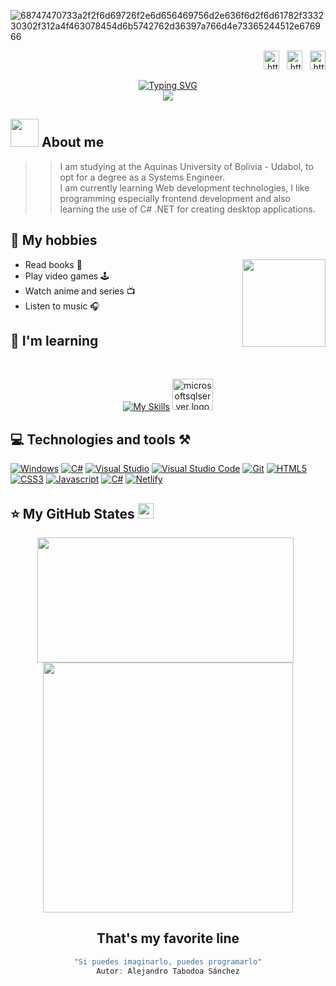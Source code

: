 <div width="100px" heigth="100px">
  
  ![68747470733a2f2f6d69726f2e6d656469756d2e636f6d2f6d61782f333230302f312a4f463078454d6b5742762d36397a766d4e73365244512e676966](https://user-images.githubusercontent.com/88981225/208567456-16aa3473-df7a-4ed1-8d03-b07f5fc755ab.gif)
</div>

<div align="end">
<a href="https://www.linkedin.com/in/sebastiandurancaballero/" target="_blank" title="LinkedIn" alt="LindkedIn"><img align="center" src="https://raw.githubusercontent.com/rahuldkjain/github-profile-readme-generator/master/src/images/icons/Social/linked-in-alt.svg" alt="https://www.linkedin.com/in/sebastiandurancaballero/" height="30" width="25" /></a> &#160;
<a href="https://www.facebook.com/profile.php?id=100005727317608&mibextid=ZbWKwL" target="_blank" title="Facebook" alt="Facebook"><img align="center" src="https://raw.githubusercontent.com/rahuldkjain/github-profile-readme-generator/master/src/images/icons/Social/facebook.svg" alt="https://www.facebook.com/profile.php?id=100005727317608&mibextid=ZbWKwL" height="30" width="25" /></a> &#160;
<a href="https://www.instagram.com/sebastian_172_duran_/" target="_blank" title="Instagram" alt="Instagram"><img align="center" src="https://raw.githubusercontent.com/rahuldkjain/github-profile-readme-generator/master/src/images/icons/Social/instagram.svg" alt="https://www.instagram.com/sebastian_172_duran_/" height="30" width="25" /></a>
</div></br>

<div align="center">
  <a href="https://git.io/typing-svg"><img src="https://readme-typing-svg.demolab.com?font=Inconsolata&weight=800&size=30&pause=1000&color=2C2C2C&background=FAFF32&center=true&vCenter=true&width=600&height=60&lines=Hi+there%2C+I'm+Sebastian" alt="Typing SVG" /></a>
</div>


<div align="center">
  <img src="https://profile-counter.glitch.me/sebastianDuranC/count.svg?"/>
</div>

## <img src="https://github.com/TheDudeThatCode/TheDudeThatCode/blob/master/Assets/Developer.gif" width="45" /> About me
>>I am studying at the Aquinas University of Bolivia - Udabol, to opt for a degree as a Systems Engineer.</br>
I am currently learning Web development technologies, I like programming especially frontend development and also learning the use of C# .NET for creating desktop applications.


## 🔮 My hobbies </br>
<img align="right" width="133" height="140" src="https://media.giphy.com/media/H3JHrs7JC6duvenDW8/giphy.gif"  />

* Read books 📕</br>
* Play video games 🕹️</br>
* Watch anime and series 📺</br>
* Listen to music 🎧

## 🧠 I'm learning
<br clear="both">

<div align="center">
  
  [![My Skills](https://skillicons.dev/icons?i=visualstudio,cs,dotnet,vscode,html,css,js,react,git,github,linux)](https://skillicons.dev)
  <img src="https://cdn.jsdelivr.net/gh/devicons/devicon/icons/microsoftsqlserver/microsoftsqlserver-plain.svg" height="50" width="65" alt="microsoftsqlserver logo"  />
</div>

## 💻 Technologies and tools ⚒️

[![Windows](https://img.shields.io/badge/Windows-0078D6?style=for-the-badge&logo=windows&logoColor=white)](https://www.microsoft.com/es-es/windows?r=1)
[![C#](https://img.shields.io/badge/C%23-239120?style=for-the-badge&logo=c-sharp&logoColor=white)](https://learn.microsoft.com/en-us/dotnet/csharp/)
[![Visual Studio](https://img.shields.io/badge/Visual_Studio-5C2D91?style=for-the-badge&logo=visual%20studio&logoColor=white)](https://visualstudio.microsoft.com/es/vs/)
[![Visual Studio Code](https://img.shields.io/badge/Visual_Studio_Code-0078D4?style=for-the-badge&logo=visual%20studio%20code&logoColor=white)](https://code.visualstudio.com/)
[![Git](https://img.shields.io/badge/GIT-E44C30?style=for-the-badge&logo=git&logoColor=white)](https://git-scm.com/book/en/v2)
[![HTML5](https://img.shields.io/badge/HTML5-E34F26?style=for-the-badge&logo=html5&logoColor=white)](https://developer.mozilla.org/en-US/docs/Web/HTML)
[![CSS3](https://img.shields.io/badge/CSS3-1572B6?style=for-the-badge&logo=css3&logoColor=white)](https://www.w3schools.com/css/default.asp)
[![Javascript](https://img.shields.io/badge/JavaScript-F7DF1E?style=for-the-badge&logo=javascript&logoColor=black)](https://devdocs.io/javascript/)
[![C#](https://img.shields.io/badge/.NET-5C2D91?style=for-the-badge&logo=.net&logoColor=white)](https://learn.microsoft.com/es-es/dotnet/)
[![Netlify](https://img.shields.io/badge/Netlify-00C7B7?style=for-the-badge&logo=netlify&logoColor=white)](https://www.netlify.com/)

## ⭐ My GitHub States <img src='https://media1.giphy.com/media/du3J3cXyzhj75IOgvA/giphy.gif?cid=ecf05e47x2g034i9pzwtzzsd3xgg2w9nr94t4tflbbgo3008&rid=giphy.gif' width='25' /> 
<div align="center">
<a>
  <img align="center" width="410" height="200" src="https://github-readme-stats.vercel.app/api?username=sebastianDuranC&show_icons=true&theme=codeSTACKr"/>
</a>  
<a>&#160;
  <img align="center" width="400" src="https://github-readme-stats.vercel.app/api/top-langs/?username=sebastianDuranC&theme=gotham&layout=compact"/>
</a>  
</div>

<div align="center">
  
  ## That's my favorite line
  ```js
  "Si puedes imaginarlo, puedes programarlo"
  Autor: Alejandro Tabodoa Sánchez
  ```
<div/>
